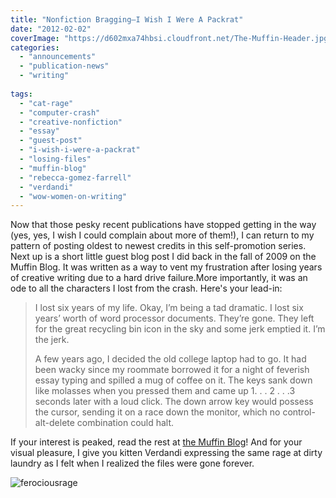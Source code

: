 ```yaml
---
title: "Nonfiction Bragging—I Wish I Were A Packrat"
date: "2012-02-02"
coverImage: "https://d602mxa74hbsi.cloudfront.net/The-Muffin-Header.jpg"
categories:
  - "announcements"
  - "publication-news"
  - "writing"
  
tags:
  - "cat-rage"
  - "computer-crash"
  - "creative-nonfiction"
  - "essay"
  - "guest-post"
  - "i-wish-i-were-a-packrat"
  - "losing-files"
  - "muffin-blog"
  - "rebecca-gomez-farrell"
  - "verdandi"
  - "wow-women-on-writing"
---
```


Now that those pesky recent publications have stopped getting in the way (yes, yes, I wish I could complain about more of them!), I can return to my pattern of posting oldest to newest credits in this self-promotion series. Next up is a short little guest blog post I did back in the fall of 2009 on the Muffin Blog. It was written as a way to vent my frustration after losing years of creative writing due to a hard drive failure.More importantly, it was an ode to all the characters I lost from the crash. Here's your lead-in:

> I lost six years of my life. Okay, I’m being a tad dramatic. I lost six years’ worth of word processor documents. They’re gone. They left for the great recycling bin icon in the sky and some jerk emptied it. I’m the jerk.
>
> A few years ago, I decided the old college laptop had to go. It had been wacky since my roommate borrowed it for a night of feverish essay typing and spilled a mug of coffee on it. The keys sank down like molasses when you pressed them and came up 1. . . 2 . . .3 seconds later with a loud click. The down arrow key would possess the cursor, sending it on a race down the monitor, which no control-alt-delete combination could halt.

If your interest is peaked, read the rest at [the Muffin Blog](http://muffin.wow-womenonwriting.com/2009/11/friday-speak-out-i-wish-i-were-packrat.html "I Wish I Were A Packrat")! And for your visual pleasure, I give you kitten Verdandi expressing the same rage at dirty laundry as I felt when I realized the files were gone forever.

![ferociousrage](https://d2ypg8o05lff0b.cloudfront.net/wp-content/uploads/sites/3/2012/02/ferociousrage.jpg)
